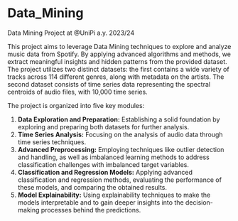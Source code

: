 # Data_Mining
Data Mining Project at @UniPi a.y. 2023/24

This project aims to leverage Data Mining techniques to explore and analyze music data from Spotify. By applying advanced algorithms and methods, we extract meaningful insights and hidden patterns from the provided dataset. The project utilizes two distinct datasets: the first contains a wide variety of tracks across 114 different genres, along with metadata on the artists. The second dataset consists of time series data representing the spectral centroids of audio files, with 10,000 time series.

The project is organized into five key modules:
1. **Data Exploration and Preparation:** Establishing a solid foundation by exploring and preparing both datasets for further analysis.
2. **Time Series Analysis:** Focusing on the analysis of audio data through time series techniques.
3. **Advanced Preprocessing:** Employing techniques like outlier detection and handling, as well as imbalanced learning methods to address classification challenges with imbalanced target variables.
4. **Classification and Regression Models:** Applying advanced classification and regression methods, evaluating the performance of these models, and comparing the obtained results.
5. **Model Explainability:** Using explainability techniques to make the models interpretable and to gain deeper insights into the decision-making processes behind the predictions.
